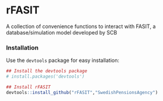rFASIT
======

A collection of convenience functions to interact with FASIT, a database/simulation model developed by SCB


### Installation
Use the `devtools` package for easy installation:

```r
## Install the devtools package
# install.packages('devtools')

## Install rFASIT
devtools::install_github("rFASIT","SwedishPensionsAgency")
```
